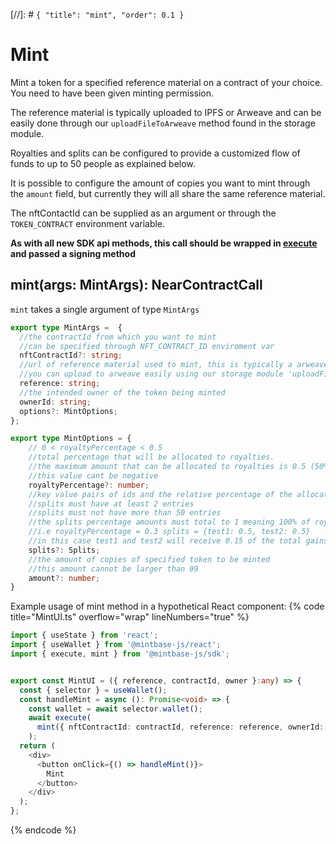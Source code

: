 [//]: # `{ "title": "mint", "order": 0.1 }`

# Mint

Mint a token for a specified reference material on a contract of your choice. You need to have been given minting permission.

The reference material is typically uploaded to IPFS or Arweave and can be easily done through our `uploadFileToArweave` method found in the storage module.

Royalties and splits can be configured to provide a customized flow of funds to up to 50 people as explained below.

It is possible to configure the amount of copies you want to mint through the `amount` field, but currently they will all share the same reference material.

The nftContactId can be supplied as an argument or through the `TOKEN_CONTRACT` environment variable.

**As with all new SDK api methods, this call should be wrapped in [execute](../#execute) and passed a signing method**

## mint(args: MintArgs): NearContractCall

`mint` takes a single argument of type `MintArgs`

```typescript
export type MintArgs =  {
  //the contractId from which you want to mint
  //can be specified through NFT_CONTRACT_ID enviroment var
  nftContractId?: string;
  //url of reference material used to mint, this is typically a arweave or ipfs link
  //you can upload to arweave easily using our storage module 'uploadFileToArweave' method
  reference: string;
  //the intended owner of the token being minted
  ownerId: string;
  options?: MintOptions;
};

export type MintOptions = {
    // 0 < royaltyPercentage < 0.5
    //total percentage that will be allocated to royalties.
    //the maximum amount that can be allocated to royalties is 0.5 (50%)
    //this value cant be negative
    royaltyPercentage?: number;
    //key value pairs of ids and the relative percentage of the allocated royalties amount
    //splits must have at least 2 entries
    //splits must not have more than 50 entries
    //the splits percentage amounts must total to 1 meaning 100% of royaltyPercentage
    //i.e royaltyPercentage = 0.3 splits = {test1: 0.5, test2: 0.5}
    //in this case test1 and test2 will receive 0.15 of the total gains (0.5*0.3)
    splits?: Splits;
    //the amount of copies of specified token to be minted
    //this amount cannot be larger than 99
    amount?: number;
}
```

Example usage of mint method in a hypothetical React component:
{% code title="MintUI.ts" overflow="wrap" lineNumbers="true" %}

```typescript
import { useState } from 'react';
import { useWallet } from '@mintbase-js/react';
import { execute, mint } from '@mintbase-js/sdk';


export const MintUI = ({ reference, contractId, owner }:any) => {
  const { selector } = useWallet();
  const handleMint = async (): Promise<void> => {
    const wallet = await selector.wallet();
    await execute(
      mint({ nftContractId: contractId, reference: reference, ownerId: owner })
    );
  return (
    <div>
      <button onClick={() => handleMint()}>
        Mint
      </button>
    </div>
  );
};
```
{% endcode %}